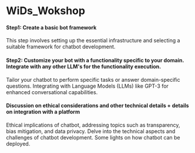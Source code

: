 # WiDs_Wokshop

####  Step1: Create a basic bot framework
This step involves setting up the essential infrastructure and selecting a suitable framework for chatbot development.
####  Step2: Customize your bot with a functionality specific to your domain. Integrate with any other LLM's for the functionality execution.
Tailor your chatbot to perform specific tasks or answer domain-specific questions. Integrating with Language Models (LLMs) like GPT-3 for enhanced conversational capabilities.
####  Discussion on ethical considerations and other technical details + details on integration with a platform
Ethical implications of chatbot, addressing topics such as transparency, bias mitigation, and data privacy. Delve into the technical aspects and challenges of chatbot development. Some lights on how chatbot can be deployed.
